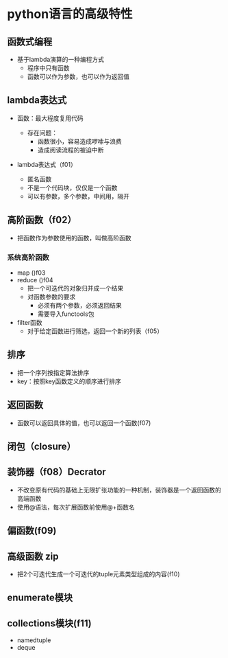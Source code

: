 # python语言的高级特性
## 函数式编程
- 基于lambda演算的一种编程方式
    - 程序中只有函数
    - 函数可以作为参数，也可以作为返回值
    
## lambda表达式
- 函数：最大程度复用代码
    - 存在问题：
        - 函数很小，容易造成啰嗦与浪费
        - 造成阅读流程的被迫中断
        
- lambda表达式（f01）
    - 匿名函数
    - 不是一个代码块，仅仅是一个函数
    - 可以有参数，多个参数，中间用，隔开
    
## 高阶函数（f02）
- 把函数作为参数使用的函数，叫做高阶函数

### 系统高阶函数
- map ()f03
- reduce ()f04
    - 把一个可迭代的对象归并成一个结果
    - 对函数参数的要求
        - 必须有两个参数，必须返回结果
        - 需要导入functools包
 - filter函数
    - 对于给定函数进行筛选，返回一个新的列表（f05）
    
## 排序
- 把一个序列按指定算法排序
- key：按照key函数定义的顺序进行排序

## 返回函数
- 函数可以返回具体的值，也可以返回一个函数(f07)

## 闭包（closure）

## 装饰器（f08）Decrator
- 不改变原有代码的基础上无限扩张功能的一种机制，装饰器是一个返回函数的高端函数
- 使用@语法，每次扩展函数前使用@+函数名 

## 偏函数(f09)

## 高级函数 zip
- 把2个可迭代生成一个可迭代的tuple元素类型组成的内容(f10)

## enumerate模块 

## collections模块(f11)
- namedtuple
- deque



    